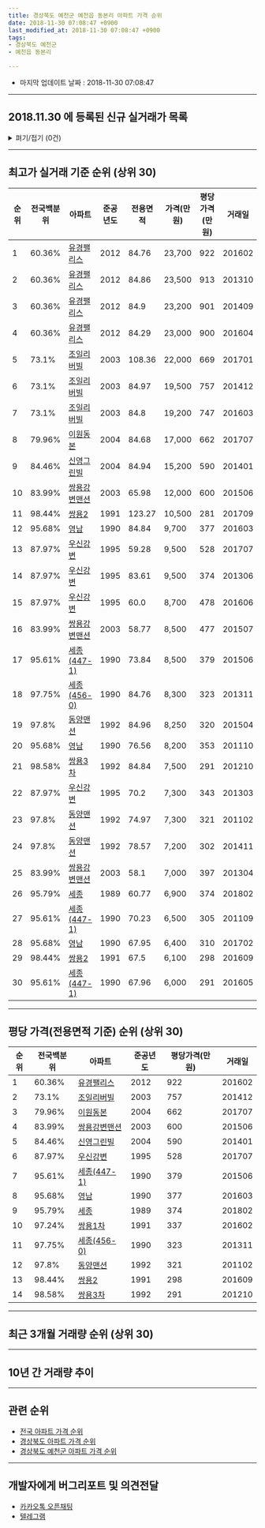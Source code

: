 ```yaml
---
title: 경상북도 예천군 예천읍 동본리 아파트 가격 순위
date: 2018-11-30 07:08:47 +0900
last_modified_at: 2018-11-30 07:08:47 +0900
tags:
- 경상북도 예천군
- 예천읍 동본리

---
```


* 마지막 업데이트 날짜 : 2018-11-30 07:08:47

---

## 2018.11.30 에 등록된 신규 실거래가 목록

<details>
<summary>펴기/접기 (0건)</summary>
<div markdown="1">

|아파트|전국백분위|준공년도|전용면적|가격(만원)|평당가격(만원)|거래일|
|---|---|---|---|---|---|---|
|없음|||||||


</div>
</details>

---

## 최고가 실거래 기준 순위 (상위 30)


|순위|전국백분위|아파트|준공년도|전용면적|가격(만원)|평당가격(만원)|거래일|
|---|---|---|---|---|---|---|---|
|1|60.36%|[유경팰리스](https://search.naver.com/search.naver?query=%EA%B2%BD%EC%83%81%EB%B6%81%EB%8F%84+%EC%98%88%EC%B2%9C%EA%B5%B0+%EC%98%88%EC%B2%9C%EC%9D%8D+%EB%8F%99%EB%B3%B8%EB%A6%AC+%EC%9C%A0%EA%B2%BD%ED%8C%B0%EB%A6%AC%EC%8A%A4)|2012|84.76|23,700|922|201602|
|2|60.36%|[유경팰리스](https://search.naver.com/search.naver?query=%EA%B2%BD%EC%83%81%EB%B6%81%EB%8F%84+%EC%98%88%EC%B2%9C%EA%B5%B0+%EC%98%88%EC%B2%9C%EC%9D%8D+%EB%8F%99%EB%B3%B8%EB%A6%AC+%EC%9C%A0%EA%B2%BD%ED%8C%B0%EB%A6%AC%EC%8A%A4)|2012|84.86|23,500|913|201310|
|3|60.36%|[유경팰리스](https://search.naver.com/search.naver?query=%EA%B2%BD%EC%83%81%EB%B6%81%EB%8F%84+%EC%98%88%EC%B2%9C%EA%B5%B0+%EC%98%88%EC%B2%9C%EC%9D%8D+%EB%8F%99%EB%B3%B8%EB%A6%AC+%EC%9C%A0%EA%B2%BD%ED%8C%B0%EB%A6%AC%EC%8A%A4)|2012|84.9|23,200|901|201409|
|4|60.36%|[유경팰리스](https://search.naver.com/search.naver?query=%EA%B2%BD%EC%83%81%EB%B6%81%EB%8F%84+%EC%98%88%EC%B2%9C%EA%B5%B0+%EC%98%88%EC%B2%9C%EC%9D%8D+%EB%8F%99%EB%B3%B8%EB%A6%AC+%EC%9C%A0%EA%B2%BD%ED%8C%B0%EB%A6%AC%EC%8A%A4)|2012|84.29|23,000|900|201604|
|5|73.1%|[조일리버빌](https://search.naver.com/search.naver?query=%EA%B2%BD%EC%83%81%EB%B6%81%EB%8F%84+%EC%98%88%EC%B2%9C%EA%B5%B0+%EC%98%88%EC%B2%9C%EC%9D%8D+%EB%8F%99%EB%B3%B8%EB%A6%AC+%EC%A1%B0%EC%9D%BC%EB%A6%AC%EB%B2%84%EB%B9%8C)|2003|108.36|22,000|669|201701|
|6|73.1%|[조일리버빌](https://search.naver.com/search.naver?query=%EA%B2%BD%EC%83%81%EB%B6%81%EB%8F%84+%EC%98%88%EC%B2%9C%EA%B5%B0+%EC%98%88%EC%B2%9C%EC%9D%8D+%EB%8F%99%EB%B3%B8%EB%A6%AC+%EC%A1%B0%EC%9D%BC%EB%A6%AC%EB%B2%84%EB%B9%8C)|2003|84.97|19,500|757|201412|
|7|73.1%|[조일리버빌](https://search.naver.com/search.naver?query=%EA%B2%BD%EC%83%81%EB%B6%81%EB%8F%84+%EC%98%88%EC%B2%9C%EA%B5%B0+%EC%98%88%EC%B2%9C%EC%9D%8D+%EB%8F%99%EB%B3%B8%EB%A6%AC+%EC%A1%B0%EC%9D%BC%EB%A6%AC%EB%B2%84%EB%B9%8C)|2003|84.8|19,200|747|201603|
|8|79.96%|[이원동본](https://search.naver.com/search.naver?query=%EA%B2%BD%EC%83%81%EB%B6%81%EB%8F%84+%EC%98%88%EC%B2%9C%EA%B5%B0+%EC%98%88%EC%B2%9C%EC%9D%8D+%EB%8F%99%EB%B3%B8%EB%A6%AC+%EC%9D%B4%EC%9B%90%EB%8F%99%EB%B3%B8)|2004|84.68|17,000|662|201707|
|9|84.46%|[신영그린빌](https://search.naver.com/search.naver?query=%EA%B2%BD%EC%83%81%EB%B6%81%EB%8F%84+%EC%98%88%EC%B2%9C%EA%B5%B0+%EC%98%88%EC%B2%9C%EC%9D%8D+%EB%8F%99%EB%B3%B8%EB%A6%AC+%EC%8B%A0%EC%98%81%EA%B7%B8%EB%A6%B0%EB%B9%8C)|2004|84.94|15,200|590|201401|
|10|83.99%|[쌍용강변맨션](https://search.naver.com/search.naver?query=%EA%B2%BD%EC%83%81%EB%B6%81%EB%8F%84+%EC%98%88%EC%B2%9C%EA%B5%B0+%EC%98%88%EC%B2%9C%EC%9D%8D+%EB%8F%99%EB%B3%B8%EB%A6%AC+%EC%8C%8D%EC%9A%A9%EA%B0%95%EB%B3%80%EB%A7%A8%EC%85%98)|2003|65.98|12,000|600|201506|
|11|98.44%|[쌍용2](https://search.naver.com/search.naver?query=%EA%B2%BD%EC%83%81%EB%B6%81%EB%8F%84+%EC%98%88%EC%B2%9C%EA%B5%B0+%EC%98%88%EC%B2%9C%EC%9D%8D+%EB%8F%99%EB%B3%B8%EB%A6%AC+%EC%8C%8D%EC%9A%A92)|1991|123.27|10,500|281|201709|
|12|95.68%|[영남](https://search.naver.com/search.naver?query=%EA%B2%BD%EC%83%81%EB%B6%81%EB%8F%84+%EC%98%88%EC%B2%9C%EA%B5%B0+%EC%98%88%EC%B2%9C%EC%9D%8D+%EB%8F%99%EB%B3%B8%EB%A6%AC+%EC%98%81%EB%82%A8)|1990|84.84|9,700|377|201603|
|13|87.97%|[우신강변](https://search.naver.com/search.naver?query=%EA%B2%BD%EC%83%81%EB%B6%81%EB%8F%84+%EC%98%88%EC%B2%9C%EA%B5%B0+%EC%98%88%EC%B2%9C%EC%9D%8D+%EB%8F%99%EB%B3%B8%EB%A6%AC+%EC%9A%B0%EC%8B%A0%EA%B0%95%EB%B3%80)|1995|59.28|9,500|528|201707|
|14|87.97%|[우신강변](https://search.naver.com/search.naver?query=%EA%B2%BD%EC%83%81%EB%B6%81%EB%8F%84+%EC%98%88%EC%B2%9C%EA%B5%B0+%EC%98%88%EC%B2%9C%EC%9D%8D+%EB%8F%99%EB%B3%B8%EB%A6%AC+%EC%9A%B0%EC%8B%A0%EA%B0%95%EB%B3%80)|1995|83.61|9,500|374|201306|
|15|87.97%|[우신강변](https://search.naver.com/search.naver?query=%EA%B2%BD%EC%83%81%EB%B6%81%EB%8F%84+%EC%98%88%EC%B2%9C%EA%B5%B0+%EC%98%88%EC%B2%9C%EC%9D%8D+%EB%8F%99%EB%B3%B8%EB%A6%AC+%EC%9A%B0%EC%8B%A0%EA%B0%95%EB%B3%80)|1995|60.0|8,700|478|201606|
|16|83.99%|[쌍용강변맨션](https://search.naver.com/search.naver?query=%EA%B2%BD%EC%83%81%EB%B6%81%EB%8F%84+%EC%98%88%EC%B2%9C%EA%B5%B0+%EC%98%88%EC%B2%9C%EC%9D%8D+%EB%8F%99%EB%B3%B8%EB%A6%AC+%EC%8C%8D%EC%9A%A9%EA%B0%95%EB%B3%80%EB%A7%A8%EC%85%98)|2003|58.77|8,500|477|201507|
|17|95.61%|[세종(447-1)](https://search.naver.com/search.naver?query=%EA%B2%BD%EC%83%81%EB%B6%81%EB%8F%84+%EC%98%88%EC%B2%9C%EA%B5%B0+%EC%98%88%EC%B2%9C%EC%9D%8D+%EB%8F%99%EB%B3%B8%EB%A6%AC+%EC%84%B8%EC%A2%85%28447-1%29)|1990|73.84|8,500|379|201506|
|18|97.75%|[세종(456-0)](https://search.naver.com/search.naver?query=%EA%B2%BD%EC%83%81%EB%B6%81%EB%8F%84+%EC%98%88%EC%B2%9C%EA%B5%B0+%EC%98%88%EC%B2%9C%EC%9D%8D+%EB%8F%99%EB%B3%B8%EB%A6%AC+%EC%84%B8%EC%A2%85%28456-0%29)|1990|84.76|8,300|323|201311|
|19|97.8%|[동양맨션](https://search.naver.com/search.naver?query=%EA%B2%BD%EC%83%81%EB%B6%81%EB%8F%84+%EC%98%88%EC%B2%9C%EA%B5%B0+%EC%98%88%EC%B2%9C%EC%9D%8D+%EB%8F%99%EB%B3%B8%EB%A6%AC+%EB%8F%99%EC%96%91%EB%A7%A8%EC%85%98)|1992|84.96|8,250|320|201504|
|20|95.68%|[영남](https://search.naver.com/search.naver?query=%EA%B2%BD%EC%83%81%EB%B6%81%EB%8F%84+%EC%98%88%EC%B2%9C%EA%B5%B0+%EC%98%88%EC%B2%9C%EC%9D%8D+%EB%8F%99%EB%B3%B8%EB%A6%AC+%EC%98%81%EB%82%A8)|1990|76.56|8,200|353|201110|
|21|98.58%|[쌍용3차](https://search.naver.com/search.naver?query=%EA%B2%BD%EC%83%81%EB%B6%81%EB%8F%84+%EC%98%88%EC%B2%9C%EA%B5%B0+%EC%98%88%EC%B2%9C%EC%9D%8D+%EB%8F%99%EB%B3%B8%EB%A6%AC+%EC%8C%8D%EC%9A%A93%EC%B0%A8)|1992|84.84|7,500|291|201210|
|22|87.97%|[우신강변](https://search.naver.com/search.naver?query=%EA%B2%BD%EC%83%81%EB%B6%81%EB%8F%84+%EC%98%88%EC%B2%9C%EA%B5%B0+%EC%98%88%EC%B2%9C%EC%9D%8D+%EB%8F%99%EB%B3%B8%EB%A6%AC+%EC%9A%B0%EC%8B%A0%EA%B0%95%EB%B3%80)|1995|70.2|7,300|343|201303|
|23|97.8%|[동양맨션](https://search.naver.com/search.naver?query=%EA%B2%BD%EC%83%81%EB%B6%81%EB%8F%84+%EC%98%88%EC%B2%9C%EA%B5%B0+%EC%98%88%EC%B2%9C%EC%9D%8D+%EB%8F%99%EB%B3%B8%EB%A6%AC+%EB%8F%99%EC%96%91%EB%A7%A8%EC%85%98)|1992|74.97|7,300|321|201102|
|24|97.8%|[동양맨션](https://search.naver.com/search.naver?query=%EA%B2%BD%EC%83%81%EB%B6%81%EB%8F%84+%EC%98%88%EC%B2%9C%EA%B5%B0+%EC%98%88%EC%B2%9C%EC%9D%8D+%EB%8F%99%EB%B3%B8%EB%A6%AC+%EB%8F%99%EC%96%91%EB%A7%A8%EC%85%98)|1992|78.57|7,200|302|201411|
|25|83.99%|[쌍용강변맨션](https://search.naver.com/search.naver?query=%EA%B2%BD%EC%83%81%EB%B6%81%EB%8F%84+%EC%98%88%EC%B2%9C%EA%B5%B0+%EC%98%88%EC%B2%9C%EC%9D%8D+%EB%8F%99%EB%B3%B8%EB%A6%AC+%EC%8C%8D%EC%9A%A9%EA%B0%95%EB%B3%80%EB%A7%A8%EC%85%98)|2003|58.1|7,000|397|201304|
|26|95.79%|[세종](https://search.naver.com/search.naver?query=%EA%B2%BD%EC%83%81%EB%B6%81%EB%8F%84+%EC%98%88%EC%B2%9C%EA%B5%B0+%EC%98%88%EC%B2%9C%EC%9D%8D+%EB%8F%99%EB%B3%B8%EB%A6%AC+%EC%84%B8%EC%A2%85)|1989|60.77|6,900|374|201802|
|27|95.61%|[세종(447-1)](https://search.naver.com/search.naver?query=%EA%B2%BD%EC%83%81%EB%B6%81%EB%8F%84+%EC%98%88%EC%B2%9C%EA%B5%B0+%EC%98%88%EC%B2%9C%EC%9D%8D+%EB%8F%99%EB%B3%B8%EB%A6%AC+%EC%84%B8%EC%A2%85%28447-1%29)|1990|70.23|6,500|305|201109|
|28|95.68%|[영남](https://search.naver.com/search.naver?query=%EA%B2%BD%EC%83%81%EB%B6%81%EB%8F%84+%EC%98%88%EC%B2%9C%EA%B5%B0+%EC%98%88%EC%B2%9C%EC%9D%8D+%EB%8F%99%EB%B3%B8%EB%A6%AC+%EC%98%81%EB%82%A8)|1990|67.95|6,400|310|201702|
|29|98.44%|[쌍용2](https://search.naver.com/search.naver?query=%EA%B2%BD%EC%83%81%EB%B6%81%EB%8F%84+%EC%98%88%EC%B2%9C%EA%B5%B0+%EC%98%88%EC%B2%9C%EC%9D%8D+%EB%8F%99%EB%B3%B8%EB%A6%AC+%EC%8C%8D%EC%9A%A92)|1991|67.5|6,100|298|201609|
|30|95.61%|[세종(447-1)](https://search.naver.com/search.naver?query=%EA%B2%BD%EC%83%81%EB%B6%81%EB%8F%84+%EC%98%88%EC%B2%9C%EA%B5%B0+%EC%98%88%EC%B2%9C%EC%9D%8D+%EB%8F%99%EB%B3%B8%EB%A6%AC+%EC%84%B8%EC%A2%85%28447-1%29)|1990|67.96|6,000|291|201605|


---

## 평당 가격(전용면적 기준) 순위 (상위 30)


|순위|전국백분위|아파트|준공년도|평당가격(만원)|거래일|
|---|---|---|---|---|---|
|1|60.36%|[유경팰리스](https://search.naver.com/search.naver?query=%EA%B2%BD%EC%83%81%EB%B6%81%EB%8F%84+%EC%98%88%EC%B2%9C%EA%B5%B0+%EC%98%88%EC%B2%9C%EC%9D%8D+%EB%8F%99%EB%B3%B8%EB%A6%AC+%EC%9C%A0%EA%B2%BD%ED%8C%B0%EB%A6%AC%EC%8A%A4)|2012|922|201602|
|2|73.1%|[조일리버빌](https://search.naver.com/search.naver?query=%EA%B2%BD%EC%83%81%EB%B6%81%EB%8F%84+%EC%98%88%EC%B2%9C%EA%B5%B0+%EC%98%88%EC%B2%9C%EC%9D%8D+%EB%8F%99%EB%B3%B8%EB%A6%AC+%EC%A1%B0%EC%9D%BC%EB%A6%AC%EB%B2%84%EB%B9%8C)|2003|757|201412|
|3|79.96%|[이원동본](https://search.naver.com/search.naver?query=%EA%B2%BD%EC%83%81%EB%B6%81%EB%8F%84+%EC%98%88%EC%B2%9C%EA%B5%B0+%EC%98%88%EC%B2%9C%EC%9D%8D+%EB%8F%99%EB%B3%B8%EB%A6%AC+%EC%9D%B4%EC%9B%90%EB%8F%99%EB%B3%B8)|2004|662|201707|
|4|83.99%|[쌍용강변맨션](https://search.naver.com/search.naver?query=%EA%B2%BD%EC%83%81%EB%B6%81%EB%8F%84+%EC%98%88%EC%B2%9C%EA%B5%B0+%EC%98%88%EC%B2%9C%EC%9D%8D+%EB%8F%99%EB%B3%B8%EB%A6%AC+%EC%8C%8D%EC%9A%A9%EA%B0%95%EB%B3%80%EB%A7%A8%EC%85%98)|2003|600|201506|
|5|84.46%|[신영그린빌](https://search.naver.com/search.naver?query=%EA%B2%BD%EC%83%81%EB%B6%81%EB%8F%84+%EC%98%88%EC%B2%9C%EA%B5%B0+%EC%98%88%EC%B2%9C%EC%9D%8D+%EB%8F%99%EB%B3%B8%EB%A6%AC+%EC%8B%A0%EC%98%81%EA%B7%B8%EB%A6%B0%EB%B9%8C)|2004|590|201401|
|6|87.97%|[우신강변](https://search.naver.com/search.naver?query=%EA%B2%BD%EC%83%81%EB%B6%81%EB%8F%84+%EC%98%88%EC%B2%9C%EA%B5%B0+%EC%98%88%EC%B2%9C%EC%9D%8D+%EB%8F%99%EB%B3%B8%EB%A6%AC+%EC%9A%B0%EC%8B%A0%EA%B0%95%EB%B3%80)|1995|528|201707|
|7|95.61%|[세종(447-1)](https://search.naver.com/search.naver?query=%EA%B2%BD%EC%83%81%EB%B6%81%EB%8F%84+%EC%98%88%EC%B2%9C%EA%B5%B0+%EC%98%88%EC%B2%9C%EC%9D%8D+%EB%8F%99%EB%B3%B8%EB%A6%AC+%EC%84%B8%EC%A2%85%28447-1%29)|1990|379|201506|
|8|95.68%|[영남](https://search.naver.com/search.naver?query=%EA%B2%BD%EC%83%81%EB%B6%81%EB%8F%84+%EC%98%88%EC%B2%9C%EA%B5%B0+%EC%98%88%EC%B2%9C%EC%9D%8D+%EB%8F%99%EB%B3%B8%EB%A6%AC+%EC%98%81%EB%82%A8)|1990|377|201603|
|9|95.79%|[세종](https://search.naver.com/search.naver?query=%EA%B2%BD%EC%83%81%EB%B6%81%EB%8F%84+%EC%98%88%EC%B2%9C%EA%B5%B0+%EC%98%88%EC%B2%9C%EC%9D%8D+%EB%8F%99%EB%B3%B8%EB%A6%AC+%EC%84%B8%EC%A2%85)|1989|374|201802|
|10|97.24%|[쌍용1차](https://search.naver.com/search.naver?query=%EA%B2%BD%EC%83%81%EB%B6%81%EB%8F%84+%EC%98%88%EC%B2%9C%EA%B5%B0+%EC%98%88%EC%B2%9C%EC%9D%8D+%EB%8F%99%EB%B3%B8%EB%A6%AC+%EC%8C%8D%EC%9A%A91%EC%B0%A8)|1991|337|201602|
|11|97.75%|[세종(456-0)](https://search.naver.com/search.naver?query=%EA%B2%BD%EC%83%81%EB%B6%81%EB%8F%84+%EC%98%88%EC%B2%9C%EA%B5%B0+%EC%98%88%EC%B2%9C%EC%9D%8D+%EB%8F%99%EB%B3%B8%EB%A6%AC+%EC%84%B8%EC%A2%85%28456-0%29)|1990|323|201311|
|12|97.8%|[동양맨션](https://search.naver.com/search.naver?query=%EA%B2%BD%EC%83%81%EB%B6%81%EB%8F%84+%EC%98%88%EC%B2%9C%EA%B5%B0+%EC%98%88%EC%B2%9C%EC%9D%8D+%EB%8F%99%EB%B3%B8%EB%A6%AC+%EB%8F%99%EC%96%91%EB%A7%A8%EC%85%98)|1992|321|201102|
|13|98.44%|[쌍용2](https://search.naver.com/search.naver?query=%EA%B2%BD%EC%83%81%EB%B6%81%EB%8F%84+%EC%98%88%EC%B2%9C%EA%B5%B0+%EC%98%88%EC%B2%9C%EC%9D%8D+%EB%8F%99%EB%B3%B8%EB%A6%AC+%EC%8C%8D%EC%9A%A92)|1991|298|201609|
|14|98.58%|[쌍용3차](https://search.naver.com/search.naver?query=%EA%B2%BD%EC%83%81%EB%B6%81%EB%8F%84+%EC%98%88%EC%B2%9C%EA%B5%B0+%EC%98%88%EC%B2%9C%EC%9D%8D+%EB%8F%99%EB%B3%B8%EB%A6%AC+%EC%8C%8D%EC%9A%A93%EC%B0%A8)|1992|291|201210|


---

## 최근 3개월 거래량 순위 (상위 30)


<div style="width:100%;">
    <canvas id="deal_count_ranking" height="250"></canvas>
</div>


<script>
new Chart(document.getElementById("deal_count_ranking"), {
    type: 'horizontalBar',
    data: {
        labels: ['쌍용강변맨션', '영남', '이원동본'],
        datasets: [{
            label: '실거래 수',
            data: [2, 1, 1],
            borderColor: "rgba(255, 0, 128, 1)",
            backgroundColor: "rgba(255, 0, 128, 0.5)",
            fill: false,
        }]
    },
    options: {
        responsive: true,
        title: {
            display: true,
            text: '최근 3개월 거래량 순위'
        },
        tooltips: {
            mode: 'index',
            intersect: false,
            callbacks: {
                title: function(tooltipItems, data) {
                    return "실거래 수:";
                },
                label: function(tooltipItem, data) {
                    return data.labels[tooltipItem.index] + ": " + tooltipItem.xLabel;
                }
            }
        },
        hover: {
            mode: 'nearest',
            intersect: true
        },
        scales: {
            xAxes: [{
                display: true,
                scaleLabel: {
                    display: true,
                    labelString: '실거래 수'
                },
                ticks: {
                    suggestedMin: 0,
                }
            }],
            yAxes: [{
                display: true,
                ticks: {
                    autoSkip: false,
                    callback: function(value, index, values) {
                        if (value.length > 15)
                            return value.substr(0, 13) + "...";
                        else
                            return value;
                    }
                },
                scaleLabel: {
                    display: false,
                }
            }]
        }
    }
});

</script>


---

## 10년 간 거래량 추이


<div style="width:100%;">
    <canvas id="deal_progress" height="250"></canvas>
</div>

<script>
new Chart(document.getElementById("deal_progress"), {
    type: 'line',
    data: {
        labels: ['200811','200812','200901','200902','200903','200904','200905','200906','200907','200908','200909','200910','200911','200912','201001','201002','201003','201004','201005','201006','201007','201008','201009','201010','201011','201012','201101','201102','201103','201104','201105','201106','201107','201108','201109','201110','201111','201112','201201','201202','201203','201204','201205','201206','201207','201208','201209','201210','201211','201212','201301','201302','201303','201304','201305','201306','201307','201308','201309','201310','201311','201312','201401','201402','201403','201404','201405','201406','201407','201408','201409','201410','201411','201412','201501','201502','201503','201504','201505','201506','201507','201508','201509','201510','201511','201512','201601','201602','201603','201604','201605','201606','201607','201608','201609','201610','201611','201612','201701','201702','201703','201704','201705','201706','201707','201708','201709','201710','201711','201712','201801','201802','201803','201804','201805','201806','201807','201808','201809','201810','201811'],
        datasets: [{
            label: '실거래 수',
            pointRadius: 1,
            data: [2, 1, 0, 0, 3, 1, 1, 1, 0, 5, 4, 4, 1, 1, 0, 1, 1, 4, 2, 0, 0, 0, 0, 1, 1, 0, 2, 1, 2, 0, 1, 1, 2, 5, 1, 1, 3, 1, 1, 5, 0, 2, 6, 2, 4, 1, 3, 5, 2, 3, 1, 4, 3, 3, 3, 5, 0, 4, 1, 3, 1, 0, 2, 0, 1, 3, 3, 1, 0, 1, 2, 2, 3, 1, 0, 0, 0, 3, 0, 4, 1, 2, 1, 0, 2, 0, 3, 7, 3, 2, 1, 1, 1, 1, 1, 0, 0, 0, 2, 3, 1, 0, 0, 0, 3, 2, 3, 0, 0, 0, 4, 4, 1, 0, 2, 3, 0, 2, 1, 2, 1],
            borderColor: "rgba(255, 201, 14, 1)",
            backgroundColor: "rgba(255, 201, 14, 0.5)",
            fill: true,
        }]
    },
    options: {
        responsive: true,
        title: {
            display: true,
            text: '10년간 거래량 추이'
        },
        tooltips: {
            mode: 'index',
            intersect: false,
        },
        hover: {
            mode: 'nearest',
            intersect: true
        },
        scales: {
            xAxes: [{
                display: true,
                scaleLabel: {
                    display: true,
                    labelString: '년/월'
                }
            }],
            yAxes: [{
                display: true,
                ticks: {
                    suggestedMin: 0,
                },
                scaleLabel: {
                    display: true,
                    labelString: '실거래 수'
                }
            }]
        }
    }
});

</script>


---

## 관련 순위

- [전국 아파트 가격 순위](https://inasie.github.io/apt-ranking/전국)
- [경상북도 아파트 가격 순위](https://inasie.github.io/apt-ranking/경상북도)
- [경상북도 예천군 아파트 가격 순위](https://inasie.github.io/apt-ranking/경상북도-예천군)


---

## 개발자에게 버그리포트 및 의견전달

- [카카오톡 오픈채팅](https://open.kakao.com/o/gLJUAP4)
- [텔레그램](https://t.me/inasie)

